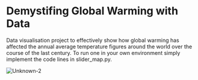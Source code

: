 # Demystifing Global Warming with Data

Data visualisation project to effectively show how global warming has affected the annual average temperature figures around the world over the course of the last century.
To run one in your own environment simply implement the code lines in slider_map.py. 

![Unknown-2](https://user-images.githubusercontent.com/43739199/93737869-79b70280-fc0e-11ea-8ada-f88c0cd4ba47.png)

